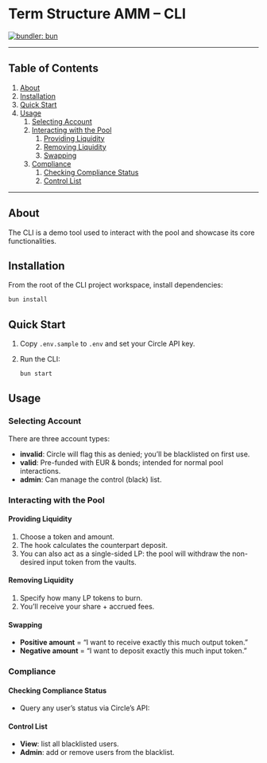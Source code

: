 # Term Structure AMM – CLI

[![bundler: bun](https://img.shields.io/badge/bundler-bun-blue)](https://bun.sh/)

---

## Table of Contents

1. [About](#about)
2. [Installation](#installation)
3. [Quick Start](#quick-start)
4. [Usage](#usage)
   1. [Selecting Account](#selecting-account)
   2. [Interacting with the Pool](#interacting-with-the-pool)
      1. [Providing Liquidity](#providing-liquidity)
      2. [Removing Liquidity](#removing-liquidity)
      3. [Swapping](#swapping)
   3. [Compliance](#compliance)
      1. [Checking Compliance Status](#checking-compliance-status)
      2. [Control List](#control-list)

---

## About

The CLI is a demo tool used to interact with the pool and showcase its core functionalities.

## Installation

From the root of the CLI project workspace, install dependencies:

```sh
bun install
```

## Quick Start

1. Copy `.env.sample` to `.env` and set your Circle API key.
2. Run the CLI:

   ```sh
   bun start
   ```

## Usage

### Selecting Account

There are three account types:

- **invalid**: Circle will flag this as denied; you’ll be blacklisted on first use.
- **valid**: Pre-funded with EUR & bonds; intended for normal pool interactions.
- **admin**: Can manage the control (black) list.

### Interacting with the Pool

#### Providing Liquidity

1. Choose a token and amount.
2. The hook calculates the counterpart deposit.
3. You can also act as a single-sided LP: the pool will withdraw the non-desired input token from the vaults.

#### Removing Liquidity

1. Specify how many LP tokens to burn.
2. You’ll receive your share + accrued fees.

#### Swapping

- **Positive amount** = “I want to receive exactly this much output token.”
- **Negative amount** = “I want to deposit exactly this much input token.”

### Compliance

#### Checking Compliance Status

- Query any user’s status via Circle’s API:

#### Control List

- **View**: list all blacklisted users.
- **Admin**: add or remove users from the blacklist.
